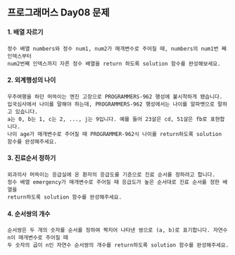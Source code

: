 ## 프로그래머스 Day08 문제
#### 1. 배열 자르기
```
정수 배열 numbers와 정수 num1, num2가 매개변수로 주어질 때, numbers의 num1번 째 인덱스부터
num2번째 인덱스까지 자른 정수 배열을 return 하도록 solution 함수를 완성해보세요.
```

#### 2. 외계행성의 나이
```
우주여행을 하던 머쓱이는 엔진 고장으로 PROGRAMMERS-962 행성에 불시착하게 됐습니다.
입국심사에서 나이를 말해야 하는데, PROGRAMMERS-962 행성에서는 나이를 알파벳으로 말하고 있습니다.
a는 0, b는 1, c는 2, ..., j는 9입니다. 예를 들어 23살은 cd, 51살은 fb로 표현합니다.
나이 age가 매개변수로 주어질 때 PROGRAMMER-962식 나이를 return하도록 solution 함수를 완성해주세요.
```

#### 3. 진료순서 정하기

```
외과의사 머쓱이는 응급실에 온 환자의 응급도를 기준으로 진료 순서를 정하려고 합니다.
정수 배열 emergency가 매개변수로 주어질 때 응급도가 높은 순서대로 진료 순서를 정한 배열을
return하도록 solution 함수를 완성해주세요.
```

#### 4. 순서쌍의 개수
```
순서쌍은 두 개의 숫자를 순서를 정하여 짝지어 나타낸 쌍으로 (a, b)로 표기합니다. 자연수 n이 매개변수로 주어질 때
두 숫자의 곱이 n인 자연수 순서쌍의 개수를 return하도록 solution 함수를 완성해주세요.
```

